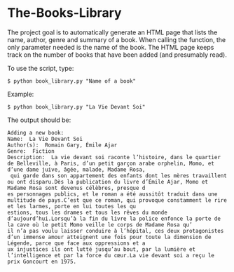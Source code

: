 # The-Books-Library

The project goal is to automatically generate an HTML page that lists the name, author, genre and summary of a book. 
When calling the function, the only parameter needed is the name of the book. The HTML page keeps track on the number of books that have been added (and presumably read).

To use the script, type:

```
$ python book_library.py "Name of a book"
```

Example:

```
$ python book_library.py "La Vie Devant Soi"
```

The output should be:

```
Adding a new book:
Name:  La Vie Devant Soi
Author(s):  Romain Gary, Émile Ajar
Genre:  Fiction
Description:  La vie devant soi raconte l’histoire, dans le quartier de Belleville, à Paris, d’un petit garçon arabe orphelin, Momo, et d’une dame juive, âgée, malade, Madame Rosa,
 qui garde dans son appartement des enfants dont les mères travaillent ou ont disparu.Dès la publication du livre d’Émile Ajar, Momo et Madame Rosa sont devenus célèbres, presque d
es personnages publics, et le roman a été aussitôt traduit dans une multitude de pays.C’est que ce roman, qui provoque constamment le rire et les larmes, porte en lui toutes les qu
estions, tous les drames et tous les rêves du monde d’aujourd’hui.Lorsqu’à la fin du livre la police enfonce la porte de la cave où le petit Momo veille le corps de Madame Rosa qu’
il n’a pas voulu laisser conduire à l’hôpital, ces deux protagonistes d’un immense amour atteignent une fois pour toute la dimension de Légende, parce que face aux oppressions et a
ux injustices ils ont lutté jusqu’au bout, par la lumière et l’intelligence et par la force du cœur.La vie devant soi a reçu le prix Goncourt en 1975.
```
